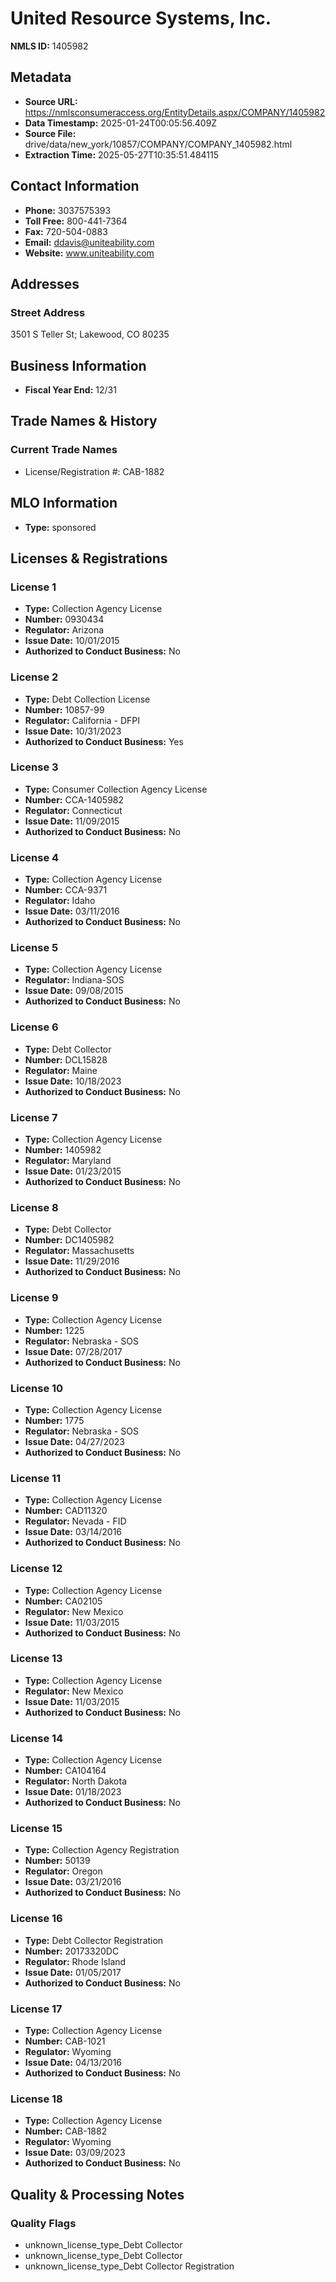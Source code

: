 # United Resource Systems, Inc.

**NMLS ID:** 1405982

## Metadata
- **Source URL:** https://nmlsconsumeraccess.org/EntityDetails.aspx/COMPANY/1405982
- **Data Timestamp:** 2025-01-24T00:05:56.409Z
- **Source File:** drive/data/new_york/10857/COMPANY/COMPANY_1405982.html
- **Extraction Time:** 2025-05-27T10:35:51.484115

## Contact Information
- **Phone:** 3037575393
- **Toll Free:** 800-441-7364
- **Fax:** 720-504-0883
- **Email:** ddavis@uniteability.com
- **Website:** www.uniteability.com

## Addresses
### Street Address
3501 S Teller St; Lakewood, CO 80235

## Business Information
- **Fiscal Year End:** 12/31

## Trade Names & History
### Current Trade Names
- License/Registration #: CAB-1882

## MLO Information
- **Type:** sponsored

## Licenses & Registrations

### License 1
- **Type:** Collection Agency License
- **Number:** 0930434
- **Regulator:** Arizona
- **Issue Date:** 10/01/2015
- **Authorized to Conduct Business:** No

### License 2
- **Type:** Debt Collection License
- **Number:** 10857-99
- **Regulator:** California - DFPI
- **Issue Date:** 10/31/2023
- **Authorized to Conduct Business:** Yes

### License 3
- **Type:** Consumer Collection Agency License
- **Number:** CCA-1405982
- **Regulator:** Connecticut
- **Issue Date:** 11/09/2015
- **Authorized to Conduct Business:** No

### License 4
- **Type:** Collection Agency License
- **Number:** CCA-9371
- **Regulator:** Idaho
- **Issue Date:** 03/11/2016
- **Authorized to Conduct Business:** No

### License 5
- **Type:** Collection Agency License
- **Regulator:** Indiana-SOS
- **Issue Date:** 09/08/2015
- **Authorized to Conduct Business:** No

### License 6
- **Type:** Debt Collector
- **Number:** DCL15828
- **Regulator:** Maine
- **Issue Date:** 10/18/2023
- **Authorized to Conduct Business:** No

### License 7
- **Type:** Collection Agency License
- **Number:** 1405982
- **Regulator:** Maryland
- **Issue Date:** 01/23/2015
- **Authorized to Conduct Business:** No

### License 8
- **Type:** Debt Collector
- **Number:** DC1405982
- **Regulator:** Massachusetts
- **Issue Date:** 11/29/2016
- **Authorized to Conduct Business:** No

### License 9
- **Type:** Collection Agency License
- **Number:** 1225
- **Regulator:** Nebraska - SOS
- **Issue Date:** 07/28/2017
- **Authorized to Conduct Business:** No

### License 10
- **Type:** Collection Agency License
- **Number:** 1775
- **Regulator:** Nebraska - SOS
- **Issue Date:** 04/27/2023
- **Authorized to Conduct Business:** No

### License 11
- **Type:** Collection Agency License
- **Number:** CAD11320
- **Regulator:** Nevada - FID
- **Issue Date:** 03/14/2016
- **Authorized to Conduct Business:** No

### License 12
- **Type:** Collection Agency License
- **Number:** CA02105
- **Regulator:** New Mexico
- **Issue Date:** 11/03/2015
- **Authorized to Conduct Business:** No

### License 13
- **Type:** Collection Agency License
- **Regulator:** New Mexico
- **Issue Date:** 11/03/2015
- **Authorized to Conduct Business:** No

### License 14
- **Type:** Collection Agency License
- **Number:** CA104164
- **Regulator:** North Dakota
- **Issue Date:** 01/18/2023
- **Authorized to Conduct Business:** No

### License 15
- **Type:** Collection Agency Registration
- **Number:** 50139
- **Regulator:** Oregon
- **Issue Date:** 03/21/2016
- **Authorized to Conduct Business:** No

### License 16
- **Type:** Debt Collector Registration
- **Number:** 20173320DC
- **Regulator:** Rhode Island
- **Issue Date:** 01/05/2017
- **Authorized to Conduct Business:** No

### License 17
- **Type:** Collection Agency License
- **Number:** CAB-1021
- **Regulator:** Wyoming
- **Issue Date:** 04/13/2016
- **Authorized to Conduct Business:** No

### License 18
- **Type:** Collection Agency License
- **Number:** CAB-1882
- **Regulator:** Wyoming
- **Issue Date:** 03/09/2023
- **Authorized to Conduct Business:** No

## Quality & Processing Notes
### Quality Flags
- unknown_license_type_Debt Collector
- unknown_license_type_Debt Collector
- unknown_license_type_Debt Collector Registration
